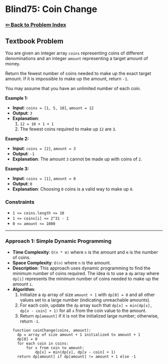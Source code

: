 # Blind75: Coin Change

### [⇦ Back to Problem Index](../../index.md)

## Textbook Problem

You are given an integer array `coins` representing coins of different denominations and an integer `amount` representing a target amount of money.

Return the fewest number of coins needed to make up the exact target amount. If it is impossible to make up the amount, return `-1`.

You may assume that you have an unlimited number of each coin.

**Example 1:**

- **Input**: `coins = [1, 5, 10]`, `amount = 12`
- **Output**: `3`
- **Explanation**:
  1. `12 = 10 + 1 + 1`
  2. The fewest coins required to make up `12` are `3`.

**Example 2:**

- **Input**: `coins = [2]`, `amount = 3`
- **Output**: `-1`
- **Explanation**: The amount `3` cannot be made up with coins of `2`.

**Example 3:**

- **Input**: `coins = [1]`, `amount = 0`
- **Output**: `0`
- **Explanation**: Choosing `0` coins is a valid way to make up `0`.

### Constraints

- `1 <= coins.length <= 10`
- `1 <= coins[i] <= 2^31 - 1`
- `0 <= amount <= 1000`

---

### Approach 1: Simple Dynamic Programming

- **Time Complexity**: `O(n * m)` where `n` is the amount and `m` is the number of coins.
- **Space Complexity**: `O(n)` where `n` is the amount.
- **Description**: This approach uses dynamic programming to find the minimum number of coins required. The idea is to use a `dp` array where `dp[i]` represents the minimum number of coins needed to make up the amount `i`.
- **Algorithm**:
  1. Initialize a `dp` array of size `amount + 1` with `dp[0] = 0` and all other values set to a large number (indicating unreachable amounts).
  2. For each coin, update the `dp` array such that `dp[x] = min(dp[x], dp[x - coin] + 1)` for all `x` from the coin value to the amount.
  3. Return `dp[amount]` if it is not the initialized large number; otherwise, return `-1`.
  ```pseudo
  function coinChange(coins, amount):
    dp = array of size amount + 1 initialized to amount + 1
    dp[0] = 0
    for each coin in coins:
        for x from coin to amount:
            dp[x] = min(dp[x], dp[x - coin] + 1)
    return dp[amount] if dp[amount] != amount + 1 else -1
  ```
